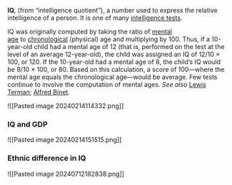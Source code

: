 **IQ**, (from “intelligence quotient”), a number used to express the relative intelligence of a person. It is one of many [intelligence tests](https://www.britannica.com/science/intelligence-test).

IQ was originally computed by taking the ratio of [mental age](https://www.britannica.com/science/mental-age) to [chronological](https://www.britannica.com/dictionary/chronological) (physical) age and multiplying by 100. Thus, if a 10-year-old child had a mental age of 12 (that is, performed on the test at the level of an average 12-year-old), the child was assigned an IQ of 12/10 × 100, or 120. If the 10-year-old had a mental age of 8, the child’s IQ would be 8/10 × 100, or 80. Based on this calculation, a score of 100—where the mental age equals the chronological age—would be average. Few tests continue to involve the computation of mental ages. _See also_ [Lewis Terman](https://www.britannica.com/biography/Lewis-Terman); [Alfred Binet](https://www.britannica.com/biography/Alfred-Binet).

![[Pasted image 20240214114332.png]]
### IQ and GDP
![[Pasted image 20240214151515.png]]

### Ethnic difference in IQ 
![[Pasted image 20240712182838.png]]